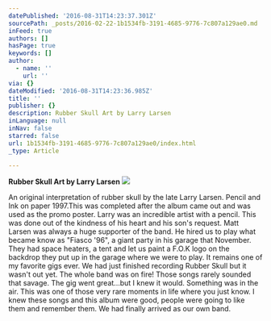 ```yaml
---
datePublished: '2016-08-31T14:23:37.301Z'
sourcePath: _posts/2016-02-22-1b1534fb-3191-4685-9776-7c807a129ae0.md
inFeed: true
authors: []
hasPage: true
keywords: []
author:
  - name: ''
    url: ''
via: {}
dateModified: '2016-08-31T14:23:36.985Z'
title: ''
publisher: {}
description: Rubber Skull Art by Larry Larsen
inLanguage: null
inNav: false
starred: false
url: 1b1534fb-3191-4685-9776-7c807a129ae0/index.html
_type: Article

---
```

**Rubber Skull Art by Larry Larsen**
![](https://s3-us-west-2.amazonaws.com/the-grid-img/p/da752780e36c5df8b6eccc6802b9c1dc9150e7de.jpg)

An original interpretation of rubber skull by the late Larry Larsen. Pencil and Ink on paper 1997.This was completed after the album came out and was used as the promo poster. Larry was an incredible artist with a pencil. This was done out of the kindness of his heart and his son's request. Matt Larsen was always a huge supporter of the band. He hired us to play what became know as "Fiasco '96", a giant party in his garage that November. They had space heaters, a tent and let us paint a F.O.K logo on the backdrop they put up in the garage where we were to play. It remains one of my favorite gigs ever. We had just finished recording Rubber Skull but it wasn't out yet. The whole band was on fire! Those songs rarely sounded that savage. The gig went great...but I knew it would. Something was in the air. This was one of those very rare moments in life where you just know. I knew these songs and this album were good, people were going to like them and remember them. We had finally arrived as our own band.